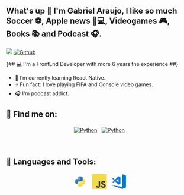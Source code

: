 ## What's up 👋 I'm Gabriel Araujo, I like so much Soccer ⚽, Apple news 📱💻, Videogames 🎮, Books 📚 and Podcast 🎧.
![](https://visitor-badge.laobi.icu/badge?page_id=gabrielbradoki.gabrielbradoki) [![Github](https://img.shields.io/github/followers/gabrielbradoki?label=Followers&logo=Github)](https://github.com/gabrielbradoki)




{## 💻 I'm a FrontEnd Developer with more 6 years the experience ##}

- 🌱 I’m currently learning React Native.
- ⚡ Fun fact: I love playing FIFA and Console video games.
- 🎧 I'm podcast addict.


## :email: Find me on:

<!--
[<img align="left" alt="Gabriel Araujo | LinkedIn" width="40px" src="https://cdn.jsdelivr.net/npm/simple-icons@v3/icons/linkedin.svg" />][linkedin]
[<img align="left" alt="Gabriel Araujo | Mail" width="40px" src="https://cdn.jsdelivr.net/npm/simple-icons@v3/icons/gmail.svg" />][mail]
-->

<p align="center">
 <a href="https://www.linkedin.com/in/gabriel-monteiro-12094847/" target="_blank" rel="noopener noreferrer"> <img src="https://cdn.jsdelivr.net/npm/simple-icons@v3/icons/linkedin.svg" alt="Python" height="40" style="vertical-align:top; margin:4px"></a>
 <a href="mailto:gabrielbradoki@gmail.com"> <img src="https://cdn.jsdelivr.net/npm/simple-icons@v3/icons/gmail.svg" alt="Python" height="40" style="vertical-align:top; margin:4px"></a>
</p>

<br />

## 🧰 Languages and Tools:
<p align="center">
<img src="https://raw.githubusercontent.com/github/explore/80688e429a7d4ef2fca1e82350fe8e3517d3494d/topics/python/python.png" alt="Python" height="40" style="vertical-align:top; margin:4px">
<img src="https://raw.githubusercontent.com/github/explore/80688e429a7d4ef2fca1e82350fe8e3517d3494d/topics/javascript/javascript.png" alt="Javascript" height="40" style="vertical-align:top; margin:4px">
<img src="https://raw.githubusercontent.com/github/explore/80688e429a7d4ef2fca1e82350fe8e3517d3494d/topics/visual-studio-code/visual-studio-code.png" alt="VS Code" height="40" style="vertical-align:top; margin:4px">
</p>
